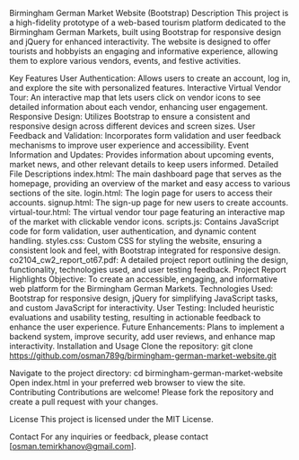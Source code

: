 Birmingham German Market Website (Bootstrap)
Description
This project is a high-fidelity prototype of a web-based tourism platform dedicated to the Birmingham German Markets, built using Bootstrap for responsive design and jQuery for enhanced interactivity. The website is designed to offer tourists and hobbyists an engaging and informative experience, allowing them to explore various vendors, events, and festive activities.

Key Features
User Authentication: Allows users to create an account, log in, and explore the site with personalized features.
Interactive Virtual Vendor Tour: An interactive map that lets users click on vendor icons to see detailed information about each vendor, enhancing user engagement.
Responsive Design: Utilizes Bootstrap to ensure a consistent and responsive design across different devices and screen sizes.
User Feedback and Validation: Incorporates form validation and user feedback mechanisms to improve user experience and accessibility.
Event Information and Updates: Provides information about upcoming events, market news, and other relevant details to keep users informed.
Detailed File Descriptions
index.html: The main dashboard page that serves as the homepage, providing an overview of the market and easy access to various sections of the site.
login.html: The login page for users to access their accounts.
signup.html: The sign-up page for new users to create accounts.
virtual-tour.html: The virtual vendor tour page featuring an interactive map of the market with clickable vendor icons.
scripts.js: Contains JavaScript code for form validation, user authentication, and dynamic content handling.
styles.css: Custom CSS for styling the website, ensuring a consistent look and feel, with Bootstrap integrated for responsive design.
co2104_cw2_report_ot67.pdf: A detailed project report outlining the design, functionality, technologies used, and user testing feedback.
Project Report Highlights
Objective: To create an accessible, engaging, and informative web platform for the Birmingham German Markets.
Technologies Used: Bootstrap for responsive design, jQuery for simplifying JavaScript tasks, and custom JavaScript for interactivity.
User Testing: Included heuristic evaluations and usability testing, resulting in actionable feedback to enhance the user experience.
Future Enhancements: Plans to implement a backend system, improve security, add user reviews, and enhance map interactivity.
Installation and Usage
Clone the repository:
git clone https://github.com/osman789g/birmingham-german-market-website.git

Navigate to the project directory:
cd birmingham-german-market-website
Open index.html in your preferred web browser to view the site.
Contributing
Contributions are welcome! Please fork the repository and create a pull request with your changes.

License
This project is licensed under the MIT License.

Contact
For any inquiries or feedback, please contact [osman.temirkhanov@gmail.com].
